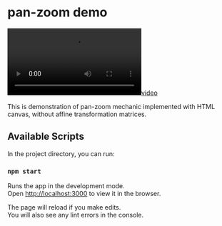 # pan-zoom demo

[![video](public/pan_zoom.mp4)](public/pan_zoom.mp4)

This is demonstration of pan-zoom mechanic implemented with HTML canvas, without affine transformation matrices.

## Available Scripts

In the project directory, you can run:

### `npm start`

Runs the app in the development mode.\
Open [http://localhost:3000](http://localhost:3000) to view it in the browser.

The page will reload if you make edits.\
You will also see any lint errors in the console.

